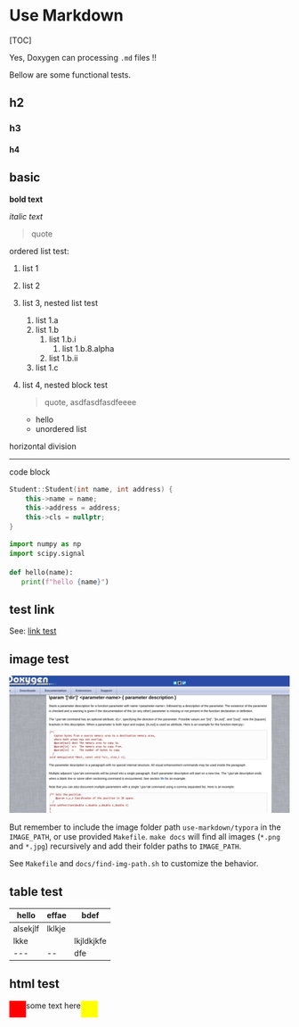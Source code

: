# Use Markdown

[TOC]

Yes, Doxygen can processing `.md` files !!

Bellow are some functional tests.

## h2

### h3

#### h4

## basic

**bold text**

*italic text*

> quote

ordered list test:

1. list 1

2. list 2

3. list 3, nested list test

   1. list 1.a
   2. list 1.b
      1. list 1.b.i
         1. list 1.b.8.alpha
      2. list 1.b.ii
   3. list 1.c

4. list 4, nested block test

   > quote, asdfasdfasdfeeee

   * hello
   * unordered list

horizontal division

---------------------

code block

```cpp
Student::Student(int name, int address) {
    this->name = name;
    this->address = address;
    this->cls = nullptr;
}
```

```python
import numpy as np
import scipy.signal

def hello(name):
   print(f"hello {name}")

```

## test link

See: [link test](../basic-usage/link-test.md)



## image test

![](typora/test-image.png)

But remember to include the image folder path `use-markdown/typora` in the `IMAGE_PATH`, or use provided `Makefile`. `make docs` will find all images (`*.png` and `*.jpg`) recursively and add their folder paths to `IMAGE_PATH`.

See `Makefile` and `docs/find-img-path.sh` to customize the behavior.


## table test

| hello    | effae  | bdef       |
| -------- | ------ | ---------- |
| alsekjlf | lklkje |            |
| lkke     |        | lkjldkjkfe |
| ---      | --     | dfe        |





## html test

<div style="display: flex;">
    <div style="display: block; width: 30px; height: 30px; background-color: red;"></div>
    <div>some text here</div>
    <div style="display: block; width: 30px; height: 30px; background-color: yellow;"></div>
</div>